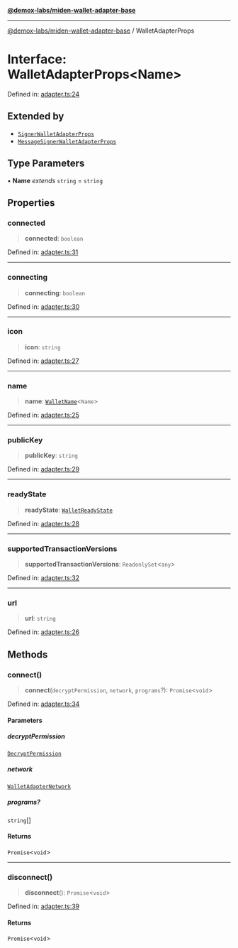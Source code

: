[**@demox-labs/miden-wallet-adapter-base**](../README.md)

***

[@demox-labs/miden-wallet-adapter-base](../globals.md) / WalletAdapterProps

# Interface: WalletAdapterProps\<Name\>

Defined in: [adapter.ts:24](https://github.com/demox-labs/miden-wallet-adapter/blob/945eae693dfd04e72f79c45431d1d0335907d921/packages/core/base/adapter.ts#L24)

## Extended by

- [`SignerWalletAdapterProps`](SignerWalletAdapterProps.md)
- [`MessageSignerWalletAdapterProps`](MessageSignerWalletAdapterProps.md)

## Type Parameters

• **Name** *extends* `string` = `string`

## Properties

### connected

> **connected**: `boolean`

Defined in: [adapter.ts:31](https://github.com/demox-labs/miden-wallet-adapter/blob/945eae693dfd04e72f79c45431d1d0335907d921/packages/core/base/adapter.ts#L31)

***

### connecting

> **connecting**: `boolean`

Defined in: [adapter.ts:30](https://github.com/demox-labs/miden-wallet-adapter/blob/945eae693dfd04e72f79c45431d1d0335907d921/packages/core/base/adapter.ts#L30)

***

### icon

> **icon**: `string`

Defined in: [adapter.ts:27](https://github.com/demox-labs/miden-wallet-adapter/blob/945eae693dfd04e72f79c45431d1d0335907d921/packages/core/base/adapter.ts#L27)

***

### name

> **name**: [`WalletName`](../type-aliases/WalletName.md)\<`Name`\>

Defined in: [adapter.ts:25](https://github.com/demox-labs/miden-wallet-adapter/blob/945eae693dfd04e72f79c45431d1d0335907d921/packages/core/base/adapter.ts#L25)

***

### publicKey

> **publicKey**: `string`

Defined in: [adapter.ts:29](https://github.com/demox-labs/miden-wallet-adapter/blob/945eae693dfd04e72f79c45431d1d0335907d921/packages/core/base/adapter.ts#L29)

***

### readyState

> **readyState**: [`WalletReadyState`](../enumerations/WalletReadyState.md)

Defined in: [adapter.ts:28](https://github.com/demox-labs/miden-wallet-adapter/blob/945eae693dfd04e72f79c45431d1d0335907d921/packages/core/base/adapter.ts#L28)

***

### supportedTransactionVersions

> **supportedTransactionVersions**: `ReadonlySet`\<`any`\>

Defined in: [adapter.ts:32](https://github.com/demox-labs/miden-wallet-adapter/blob/945eae693dfd04e72f79c45431d1d0335907d921/packages/core/base/adapter.ts#L32)

***

### url

> **url**: `string`

Defined in: [adapter.ts:26](https://github.com/demox-labs/miden-wallet-adapter/blob/945eae693dfd04e72f79c45431d1d0335907d921/packages/core/base/adapter.ts#L26)

## Methods

### connect()

> **connect**(`decryptPermission`, `network`, `programs`?): `Promise`\<`void`\>

Defined in: [adapter.ts:34](https://github.com/demox-labs/miden-wallet-adapter/blob/945eae693dfd04e72f79c45431d1d0335907d921/packages/core/base/adapter.ts#L34)

#### Parameters

##### decryptPermission

[`DecryptPermission`](../enumerations/DecryptPermission.md)

##### network

[`WalletAdapterNetwork`](../enumerations/WalletAdapterNetwork.md)

##### programs?

`string`[]

#### Returns

`Promise`\<`void`\>

***

### disconnect()

> **disconnect**(): `Promise`\<`void`\>

Defined in: [adapter.ts:39](https://github.com/demox-labs/miden-wallet-adapter/blob/945eae693dfd04e72f79c45431d1d0335907d921/packages/core/base/adapter.ts#L39)

#### Returns

`Promise`\<`void`\>

